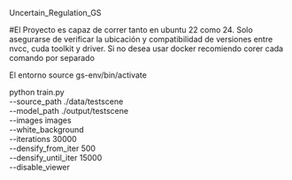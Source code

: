  Uncertain_Regulation_GS

#El Proyecto es capaz de correr tanto en ubuntu 22 como 24. Solo asegurarse de verificar la ubicación y compatibilidad de versiones entre nvcc, cuda toolkit y driver. Si no desea usar docker recomiendo corer cada comando por separado


El entorno
source gs-env/bin/activate


python train.py \
  --source_path ./data/testscene \
  --model_path ./output/testscene \
  --images images \
  --white_background \
  --iterations 30000 \
  --densify_from_iter 500 \
  --densify_until_iter 15000 \
  --disable_viewer
